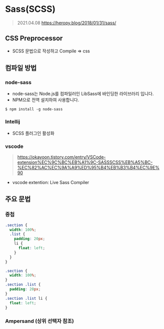 # Sass(SCSS)
> 2021.04.08
> https://heropy.blog/2018/01/31/sass/

## CSS Preprocessor
- SCSS 문법으로 작성하고 Compile => css

## 컴파일 방법
### node-sass
- node-sass는 Node.js를 컴파일러인 LibSass에 바인딩한 라이브러리 입니다.
- NPM으로 전역 설치하여 사용합니다.

```shell
$ npm install -g node-sass
```

### Intellij
- SCSS 플러그인 활성화
  

### vscode
> https://okayoon.tistory.com/entry/VSCode-extension%EC%9C%BC%EB%A1%9C-SASSSCSS%EB%A5%BC-%EC%82%AC%EC%9A%A9%ED%95%B4%EB%B3%B4%EC%9E%90
- vscode extention: Live Sass Compiler


## 주요 문법 
### 중첩 
```scss
.section {
  width: 100%;
  .list {
    padding: 20px;
    li {
      float: left;
    }
  }
}
```

```scss
.section {
  width: 100%;
}
.section .list {
  padding: 20px;
}
.section .list li {
  float: left;
}
```


### Ampersand (상위 선택자 참조)
